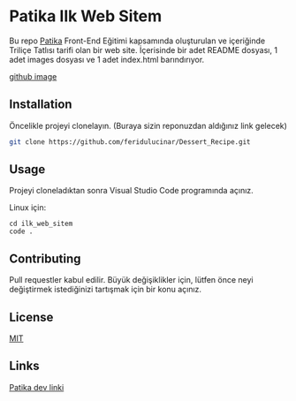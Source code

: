 # Patika Ilk Web Sitem

Bu repo [Patika](https://www.patika.dev) Front-End Eğitimi kapsamında oluşturulan ve içeriğinde Triliçe Tatlısı tarifi olan bir web site. İçerisinde bir adet README dosyası, 1 adet images dosyası ve 1 adet index.html barındırıyor.

[github image](https://www.hizliresim.com/aagxh24)

## Installation

Öncelikle projeyi clonelayın. (Buraya sizin reponuzdan aldığınız link gelecek)

```bash
git clone https://github.com/feridulucinar/Dessert_Recipe.git
```

## Usage

Projeyi cloneladıktan sonra Visual Studio Code programında açınız.

Linux için:
```linux
cd ilk_web_sitem
code .
```

## Contributing
Pull requestler kabul edilir. Büyük değişiklikler için, lütfen önce neyi değiştirmek istediğinizi tartışmak için bir konu açınız.


## License
[MIT](https://choosealicense.com/licenses/mit/)

## Links

[Patika dev linki](https://app.patika.dev/fulbaibu)